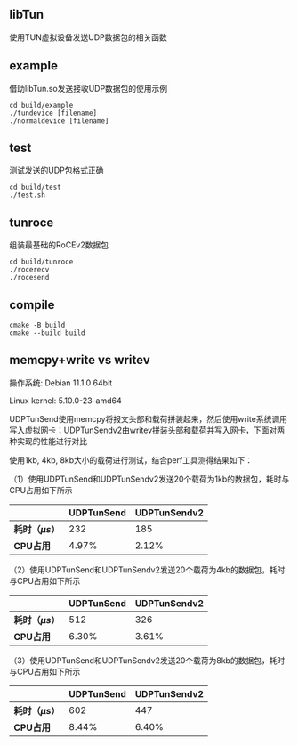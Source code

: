 

## libTun

使用TUN虚拟设备发送UDP数据包的相关函数

## example

借助libTun.so发送接收UDP数据包的使用示例

```shell
cd build/example
./tundevice [filename]
./normaldevice [filename]
```

## test

测试发送的UDP包格式正确

```shell
cd build/test
./test.sh
```

## tunroce

组装最基础的RoCEv2数据包

```shell
cd build/tunroce
./rocerecv
./rocesend
```

## compile

```shell
cmake -B build
cmake --build build
```

## memcpy+write vs writev

操作系统: Debian 11.1.0 64bit 

Linux kernel: 5.10.0-23-amd64

UDPTunSend使用memcpy将报文头部和载荷拼装起来，然后使用write系统调用写入虚拟网卡；UDPTunSendv2由writev拼装头部和载荷并写入网卡，下面对两种实现的性能进行对比

使用1kb, 4kb, 8kb大小的载荷进行测试，结合perf工具测得结果如下：

（1）使用UDPTunSend和UDPTunSendv2发送20个载荷为1kb的数据包，耗时与CPU占用如下所示

|                       | UDPTunSend | UDPTunSendv2 |
| --------------------- | ---------- | ------------ |
| **耗时（$\mu s$）** | 232        | 185          |
| **CPU占用**           | 4.97%      | 2.12%        |

（2）使用UDPTunSend和UDPTunSendv2发送20个载荷为4kb的数据包，耗时与CPU占用如下所示

|                       | **UDPTunSend** | **UDPTunSendv2** |
| --------------------- | -------------- | ---------------- |
| **耗时（$\mu s$）** | 512            | 326              |
| **CPU占用**           | 6.30%          | 3.61%            |

（3）使用UDPTunSend和UDPTunSendv2发送20个载荷为8kb的数据包，耗时与CPU占用如下所示

|                       | UDPTunSend | UDPTunSendv2 |
| --------------------- | ---------- | ------------ |
| **耗时（$\mu s$）** | 602        | 447          |
| **CPU占用**           | 8.44%      | 6.40%        |
